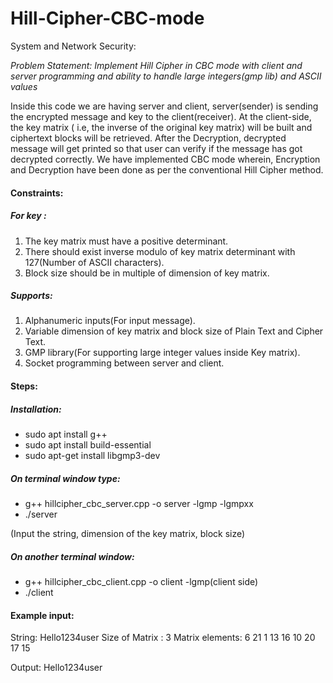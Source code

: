 # Hill-Cipher-CBC-mode

System and Network Security:

*Problem Statement: Implement Hill Cipher in CBC mode with client and server programming and ability to handle large integers(gmp lib) and ASCII values*

Inside this code we are having server and client, server(sender) is sending the encrypted message and key to the client(receiver). 
At the client-side, the key matrix ( i.e, the inverse of the original key matrix) will be built and ciphertext blocks will be retrieved. 
After the Decryption, decrypted message will get printed so that user can verify if the message has got decrypted correctly. 
We have implemented CBC mode wherein, Encryption and Decryption have been done as per the conventional Hill Cipher method.

#### Constraints:

##### For key : 
1. The key matrix must have a positive determinant.
2. There should exist inverse modulo of key matrix determinant with 127(Number of ASCII characters).
3. Block size should be in multiple of dimension of key matrix.


##### Supports:
1. Alphanumeric inputs(For input message).
2. Variable dimension of key matrix and block size of Plain Text and Cipher Text.
3. GMP library(For supporting large integer values inside Key matrix).
4. Socket programming between server and client.

#### Steps:

##### Installation:
* sudo apt install g++
* sudo apt install build-essential
* sudo apt-get install libgmp3-dev


##### On terminal window type:
* g++ hillcipher_cbc_server.cpp -o server -lgmp -lgmpxx
* ./server

(Input the string, dimension of the key matrix, block size)

##### On another terminal window:
* g++ hillcipher_cbc_client.cpp -o client -lgmp(client side)
* ./client

#### Example input:

String: Hello1234user
Size of  Matrix : 3
Matrix elements:
6 21 1
13 16 10
20 17 15

Output: Hello1234user
